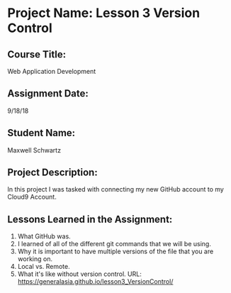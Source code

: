 # Project Name:  Lesson 3 Version Control


## Course Title:
Web Application Development

## Assignment Date:  
9/18/18

## Student Name:  
Maxwell Schwartz

## Project Description:
In this project I was tasked with connecting my new GitHub account to my Cloud9 Account.

## Lessons Learned in the Assignment:
1. What GitHub was.
2. I learned of all of the different git commands that we will be using.
3. Why it is important to have multiple versions of the file that you are working on.
4. Local vs. Remote.
5. What it's like without version control.
URL: https://generalasia.github.io/lesson3_VersionControl/
